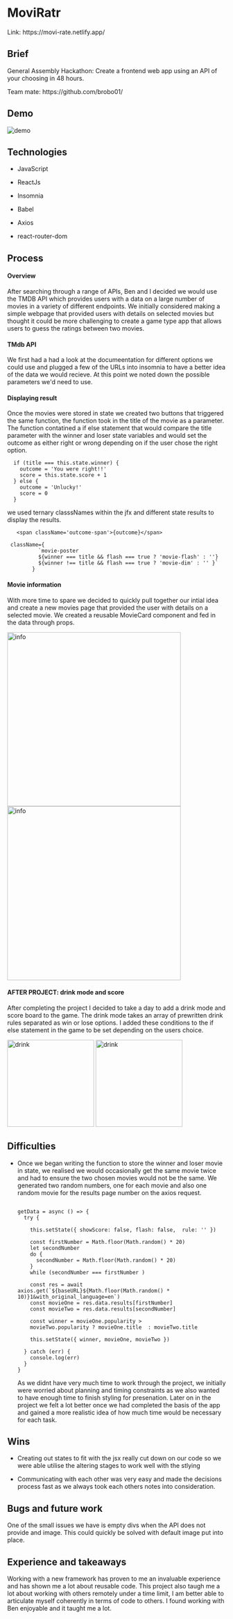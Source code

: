 <h1> MoviRatr </h1>
<p> Link:  https://movi-rate.netlify.app/
<h2> Brief </h3>
<p> General Assembly Hackathon: Create a frontend web app using an API of your choosing in 48 hours.</p>
<p>Team mate: https://github.com/brobo01/ </p>

<h2> Demo </h2>
<img src='https://i.imgur.com/RSyriaI.jpg' alt='demo'/>

<h2> Technologies </h2>
<ul>
  <li><p>JavaScript</p></li>
  <li><p>ReactJs</p></li>
  <li><p>Insomnia</p></li>
  <li><p>Babel</p></li>
  <li><p>Axios</p></li>
  <li></p>react-router-dom</p></li>
</ul>

<h2> Process </h2>
<h4> Overview </h4>
<p> After searching through a range of APIs, Ben and I decided we would use the TMDB API which provides users with a data on a large number of movies in a variety of different endpoints. We initially considered making a simple webpage that provided users with details on selected movies but thought it could be more challenging to create a game type app that allows users to guess the ratings between two movies. 
  
<h4> TMdb API </h4> 
<p> We first had a had a look at the documeentation for different options we could use and plugged a few of the URLs into insomnia to have a better idea of the data we would recieve. At this point we noted down the possible parameters we'd need to use.</p>

<h4> Displaying result </h4>
<p> Once the movies were stored in state we created two buttons that triggered the same function, the function took in the title of the movie as a parameter. The function contatined a if else statement that would compare the title parameter with the winner and loser state variables and would set the outcome as either right or wrong depending on if the user chose the right option. </p>

```
  if (title === this.state.winner) {
    outcome = 'You were right!!' 
    score = this.state.score + 1
  } else {
    outcome = 'Unlucky!'
    score = 0
  }
  ```
<p> we used ternary classsNames within the jfx and different state results to display the results. </p>

```
   <span className='outcome-span'>{outcome}</span>

```
```
 className={ 
          `movie-poster 
          ${winner === title && flash === true ? 'movie-flash' : ''}
          ${winner !== title && flash === true ? 'movie-dim' : '' }` 
        }
 ```
 <h4> Movie information </h4> 
 <p> With more time to spare we decided to quickly pull together our intial idea and create a new movies page that provided the user with details on a selected movie. We created a reusable MovieCard component and fed in the data through props. </p> 
 <p float='left'>
 <img src='https://i.imgur.com/2LlFlRZ.jpg' alt='info' width='400'/>
 <img src='https://i.imgur.com/rWYIOl5.png' alt='info' width='400'/>
  </p>
 <h4> AFTER PROJECT: drink mode and score </h4>
 <p> 
  After completing the project I decided to take a day to add a drink mode and score board to the game. The drink mode takes an array of prewritten drink rules separated as win or lose options. I added these conditions to the if else statement in the game to be set depending on the users choice. 
<p float='left'>
<img src='https://i.imgur.com/pPBK725.png' alt='drink' width='200'/>
  <img src='https://i.imgur.com/EzAKhth.png' alt='drink' width='200'/>
  </p>
</p>
  
  
<h2> Difficulties </h2> 
<ul>
<p><li>Once we began writing the function to store the winner and loser movie in state, we realised we would occasionally get the same movie twice and had to ensure the two chosen movies would not be the same. We generated two random numbers, one for each movie and also one random movie for the results page number on the axios request. </li></p>
  
```
  
getData = async () => {
  try {

    this.setState({ showScore: false, flash: false,  rule: '' })

    const firstNumber = Math.floor(Math.random() * 20)
    let secondNumber 
    do {
      secondNumber = Math.floor(Math.random() * 20)
    }
    while (secondNumber === firstNumber )
  
    const res = await axios.get(`${baseURL}${Math.floor(Math.random() * 10)}1&with_original_language=en`)
    const movieOne = res.data.results[firstNumber]
    const movieTwo = res.data.results[secondNumber]

    const winner = movieOne.popularity > 
    movieTwo.popularity ? movieOne.title  : movieTwo.title 

    this.setState({ winner, movieOne, movieTwo }) 

  } catch (err) {
    console.log(err)
  }
}

```
<p></li> As we didnt have very much time to work through the project, we initially were worried about planning and timing constraints as we also wanted to have enough time to finish styling for presenation. Later on in the project we felt a lot better once we had completed the basis of the app and gained a more realistic idea of how much time would be necessary for each task.</li></p>
</ul>

<h2> Wins </h2>
<ul>
  <li><p>Creating out states to fit with the jsx really cut down on our code so we were able utilise the altering stages to work well with the stlying </p> </li>
  <li><p> Communicating with each other was very easy and made the decisions process fast as we always took each others notes into consideration.
  </ul>
  
<h2> Bugs and future work </h2>
<p> One of the small issues we have is empty divs when the API does not provide and image. This could quickly be solved with default image put into place. </p>

<h2> Experience and takeaways </h2>
<p> Working with a new framework has proven to me an invaluable experience and has shown me a lot about reusable code. This project also taugh me a lot about working with others remotely under a time limit, I am better able to articulate myself coherently in terms of code to others. I found working with Ben enjoyable and it taught me a lot. 
